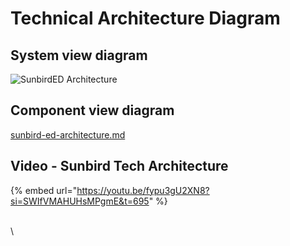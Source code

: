 # Technical Architecture Diagram

## System view diagram

![SunbirdED Architecture](https://imgr.whimsical.com/object/VY5wnTJohcY5Y39oifY7FH)

## **Component view diagram**

[sunbird-ed-architecture.md](../../use-1/source-code/sunbird-ed-architecture.md "mention")



## Video - Sunbird Tech Architecture

{% embed url="https://youtu.be/fypu3gU2XN8?si=SWIfVMAHUHsMPgmE&t=695" %}



\
\
